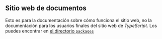## Sitio web de documentos

Esto es para la documentación sobre cómo funciona el sitio web, no la documentación para los usuarios finales del sitio web de *TypeScript*. Los puedes encontrar en [el directorio `packages`](../packages)
